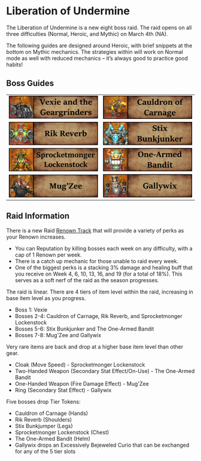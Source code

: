 # Liberation of Undermine

The Liberation of Undermine is a new eight boss raid. The raid opens on all three difficulties (Normal, Heroic, and Mythic) on March 4th (NA).

The following guides are designed around Heroic, with brief snippets at the bottom on Mythic mechanics.  The strategies within will work on Normal mode as well with reduced mechanics – it’s always good to practice good habits!

## Boss Guides
|  |  | 
| --- | --- | 
| [![](.\images\1Vexie.png)](./vexie) | [![](.\images\2Carnage.png)](./carnage) | 
| [![](.\images\3Rik.png)](./rik) | [![](.\images\4Stix.png)](./stix) | 
| [![](.\images\5Sprocket.png)](./sprocketmonger) | [![](.\images\6OneArmed.png)](./onearmedbandit) | 
| [![](.\images\7MugZee.png)](./mugzee) | [![](.\images\8Gallywix.png)](./gallywix) | 


## Raid Information
There is a new Raid [Renown Track](https://www.wowhead.com/guide/raids/liberation-of-undermine/gallagio-loyalty-rewards-club) that will provide a variety of perks as your Renown increases.  
- You can Reputation by killing bosses each week on any difficulty, with a cap of 1 Renown per week.  
- There is a catch up mechanic for those unable to raid every week. 
- One of the biggest perks is a stacking 3% damage and healing buff that you receive on Week 4, 6, 10, 13, 16, and 19 (for a total of 18%).  This serves as a soft nerf of the raid as the season progresses.

The raid is linear. There are 4 tiers of item level within the raid, increasing in base item level as you progress.
- Boss 1: Vexie
- Bosses 2-4: Cauldron of Carnage, Rik Reverb, and Sprocketmonger Lockenstock
- Bosses 5-6: Stix Bunkjunker and The One-Armed Bandit
- Bosses 7-8: Mug'Zee and Gallywix

Very rare items are back and drop at a higher base item level than other gear.
- Cloak (Move Speed) - Sprocketmonger Lockenstock
- Two-Handed Weapon (Secondary Stat Effect/On-Use) - The One-Armed Bandit
- One-Handed Weapon (Fire Damage Effect) - Mug'Zee
- Ring (Secondary Stat Effect) - Gallywix

Five bosses drop Tier Tokens:
- Cauldron of Carnage (Hands)
- Rik Reverb (Shoulders)
- Stix Bunkjumper (Legs)
- Sprocketmonger Lockenstock (Chest)
- The One-Armed Bandit (Helm)
- Gallywix drops an Excessively Bejeweled Curio that can be exchanged for any of the 5 tier slots